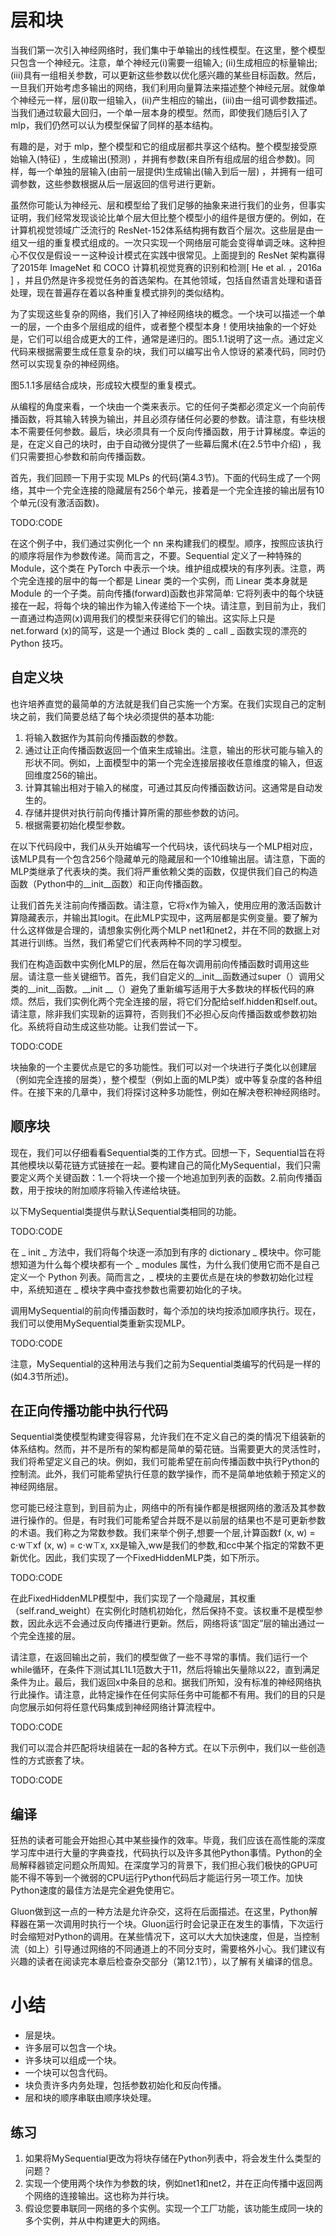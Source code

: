 

<!--
 * @version:
 * @Author:  StevenJokes https://github.com/StevenJokes
 * @Date: 2020-07-22 22:18:31
 * @LastEditors:  StevenJokes https://github.com/StevenJokes
 * @LastEditTime: 2020-07-22 22:29:28
 * @Description:translate by machine
 * @TODO::
 * @Reference:http://preview.d2l.ai.s3-website-us-west-2.amazonaws.com/d2l-en/master/chapter_deep-learning-computation/model-construction.html
-->

# 层和块

当我们第一次引入神经网络时，我们集中于单输出的线性模型。在这里，整个模型只包含一个神经元。注意，单个神经元(i)需要一组输入; (ii)生成相应的标量输出; (iii)具有一组相关参数，可以更新这些参数以优化感兴趣的某些目标函数。然后，一旦我们开始考虑多输出的网络，我们利用向量算法来描述整个神经元层。就像单个神经元一样，层(i)取一组输入，(ii)产生相应的输出，(iii)由一组可调参数描述。当我们通过软最大回归，一个单一层本身的模型。然而，即使我们随后引入了 mlp，我们仍然可以认为模型保留了同样的基本结构。

有趣的是，对于 mlp，整个模型和它的组成层都共享这个结构。整个模型接受原始输入(特征) ，生成输出(预测) ，并拥有参数(来自所有组成层的组合参数)。同样，每一个单独的层输入(由前一层提供)生成输出(输入到后一层) ，并拥有一组可调参数，这些参数根据从后一层返回的信号进行更新。

虽然你可能认为神经元、层和模型给了我们足够的抽象来进行我们的业务，但事实证明，我们经常发现谈论比单个层大但比整个模型小的组件是很方便的。例如，在计算机视觉领域广泛流行的 ResNet-152体系结构拥有数百个层次。这些层是由一组又一组的重复模式组成的。一次只实现一个网络层可能会变得单调乏味。这种担心不仅仅是假设ーー这种设计模式在实践中很常见。上面提到的 ResNet 架构赢得了2015年 ImageNet 和 COCO 计算机视觉竞赛的识别和检测[ He et al. ，2016a ] ，并且仍然是许多视觉任务的首选架构。在其他领域，包括自然语言处理和语音处理，现在普遍存在着以各种重复模式排列的类似结构。

为了实现这些复杂的网络，我们引入了神经网络块的概念。一个块可以描述一个单一的层，一个由多个层组成的组件，或者整个模型本身！使用块抽象的一个好处是，它们可以组合成更大的工件，通常是递归的。图5.1.1说明了这一点。通过定义代码来根据需要生成任意复杂的块，我们可以编写出令人惊讶的紧凑代码，同时仍然可以实现复杂的神经网络。

图5.1.1多层结合成块，形成较大模型的重复模式。

从编程的角度来看，一个块由一个类来表示。它的任何子类都必须定义一个向前传播函数，将其输入转换为输出，并且必须存储任何必要的参数。请注意，有些块根本不需要任何参数。最后，块必须具有一个反向传播函数，用于计算梯度。幸运的是，在定义自己的块时，由于自动微分提供了一些幕后魔术(在2.5节中介绍) ，我们只需要担心参数和前向传播函数。

首先，我们回顾一下用于实现 MLPs 的代码(第4.3节)。下面的代码生成了一个网络，其中一个完全连接的隐藏层有256个单元，接着是一个完全连接的输出层有10个单元(没有激活函数)。

TODO:CODE

在这个例子中，我们通过实例化一个 nn 来构建我们的模型。顺序，按照应该执行的顺序将层作为参数传递。简而言之，不要。Sequential 定义了一种特殊的 Module，这个类在 PyTorch 中表示一个块。维护组成模块的有序列表。注意，两个完全连接的层中的每一个都是 Linear 类的一个实例，而 Linear 类本身就是 Module 的一个子类。前向传播(forward)函数也非常简单: 它将列表中的每个块链接在一起，将每个块的输出作为输入传递给下一个块。请注意，到目前为止，我们一直通过构造网(x)调用我们的模型来获得它们的输出。这实际上只是 net.forward (x)的简写，这是一个通过 Block 类的 _ call _ 函数实现的漂亮的 Python 技巧。

## 自定义块

也许培养直觉的最简单的方法就是我们自己实施一个方案。在我们实现自己的定制块之前，我们简要总结了每个块必须提供的基本功能:

1. 将输入数据作为其前向传播函数的参数。
2. 通过让正向传播函数返回一个值来生成输出。注意，输出的形状可能与输入的形状不同。例如，上面模型中的第一个完全连接层接收任意维度的输入，但返回维度256的输出。
3. 计算其输出相对于输入的梯度，可通过其反向传播函数访问。这通常是自动发生的。
4. 存储并提供对执行前向传播计算所需的那些参数的访问。
5. 根据需要初始化模型参数。

在以下代码段中，我们从头开始编写一个代码块，该代码块与一个MLP相对应，该MLP具有一个包含256个隐藏单元的隐藏层和一个10维输出层。请注意，下面的MLP类继承了代表块的类。我们将严重依赖父类的函数，仅提供我们自己的构造函数（Python中的__init__函数）和正向传播函数。

让我们首先关注前向传播函数。请注意，它将x作为输入，使用应用的激活函数计算隐藏表示，并输出其logit。在此MLP实现中，这两层都是实例变量。要了解为什么这样做是合理的，请想象实例化两个MLP net1和net2，并在不同的数据上对其进行训练。当然，我们希望它们代表两种不同的学习模型。

我们在构造函数中实例化MLP的层，然后在每次调用前向传播函数时调用这些层。请注意一些关键细节。首先，我们自定义的__init__函数通过super（）调用父类的__init__函数。__init __（）避免了重新编写适用于大多数块的样板代码的麻烦。然后，我们实例化两个完全连接的层，将它们分配给self.hidden和self.out。请注意，除非我们实现新的运算符，否则我们不必担心反向传播函数或参数初始化。系统将自动生成这些功能。让我们尝试一下。

TODO:CODE

块抽象的一个主要优点是它的多功能性。我们可以对一个块进行子类化以创建层（例如完全连接的层类），整个模型（例如上面的MLP类）或中等复杂度的各种组件。在接下来的几章中，我们将探讨这种多功能性，例如在解决卷积神经网络时。

## 顺序块

现在，我们可以仔细看看Sequential类的工作方式。回想一下，Sequential旨在将其他模块以菊花链方式链接在一起。要构建自己的简化MySequential，我们只需要定义两个关键函数：1.一个将块一个接一个地追加到列表的函数。2.前向传播函数，用于按块的附加顺序将输入传递给块链。

以下MySequential类提供与默认Sequential类相同的功能。

TODO:CODE

在 _ init _ 方法中，我们将每个块逐一添加到有序的 dictionary _ 模块中。你可能想知道为什么每个模块都有一个 _ modules 属性，为什么我们使用它而不是自己定义一个 Python 列表。简而言之，_ 模块的主要优点是在块的参数初始化过程中，系统知道在 _ 模块字典中查找参数也需要初始化的子块。

调用MySequential的前向传播函数时，每个添加的块均按添加顺序执行。现在，我们可以使用MySequential类重新实现MLP。

TODO:CODE

注意，MySequential的这种用法与我们之前为Sequential类编写的代码是一样的(如4.3节所述)。

## 在正向传播功能中执行代码

Sequential类使模型构建变得容易，允许我们在不定义自己的类的情况下组装新的体系结构。然而，并不是所有的架构都是简单的菊花链。当需要更大的灵活性时，我们将希望定义自己的块。例如，我们可能希望在前向传播函数中执行Python的控制流。此外，我们可能希望执行任意的数学操作，而不是简单地依赖于预定义的神经网络层。

您可能已经注意到，到目前为止，网络中的所有操作都是根据网络的激活及其参数进行操作的。但是，有时我们可能希望合并既不是以前层的结果也不是可更新参数的术语。我们称之为常数参数。我们来举个例子,想要一个层,计算函数f (x, w) = c⋅w⊤xf (x, w) = c⋅w⊤x, xx是输入,ww是我们的参数,和cc中某个指定的常数不更新优化。因此，我们实现了一个FixedHiddenMLP类，如下所示。

TODO:CODE

在此FixedHiddenMLP模型中，我们实现了一个隐藏层，其权重（self.rand_weight）在实例化时随机初始化，然后保持不变。该权重不是模型参数，因此永远不会通过反向传播进行更新。然后，网络将该“固定”层的输出通过一个完全连接的层。

请注意，在返回输出之前，我们的模型做了一些不寻常的事情。我们运行一个while循环，在条件下测试其L1L1范数大于11，然后将输出矢量除以22，直到满足条件为止。最后，我们返回x中条目的总和。据我们所知，没有标准的神经网络执行此操作。请注意，此特定操作在任何实际任务中可能都不有用。我们的目的只是向您展示如何将任意代码集成到神经网络计算流程中。

TODO:CODE

我们可以混合并匹配将块组装在一起的各种方式。在以下示例中，我们以一些创造性的方式嵌套了块。

TODO:CODE

## 编译

狂热的读者可能会开始担心其中某些操作的效率。毕竟，我们应该在高性能的深度学习库中进行大量的字典查找，代码执行以及许多其他Python事情。Python的全局解释器锁定问题众所周知。在深度学习的背景下，我们担心我们极快的GPU可能不得不等到一个微弱的CPU运行Python代码后才能运行另一项工作。加快Python速度的最佳方法是完全避免使用它。

Gluon做到这一点的一种方法是允许杂交，这将在后面描述。在这里，Python解释器在第一次调用时执行一个块。Gluon运行时会记录正在发生的事情，下次运行时会缩短对Python的调用。在某些情况下，这可以大大加快速度，但是，当控制流（如上）引导通过网络的不同通道上的不同分支时，需要格外小心。我们建议有兴趣的读者在阅读完本章后检查杂交部分（第12.1节），以了解有关编译的信息。

# 小结

* 层是块。
* 许多层可以包含一个块。
* 许多块可以组成一个块。
* 一个块可以包含代码。
* 块负责许多内务处理，包括参数初始化和反向传播。
* 层和块的顺序串联由顺序块处理。

## 练习

1. 如果将MySequential更改为将块存储在Python列表中，将会发生什么类型的问题？
1. 实现一个使用两个块作为参数的块，例如net1和net2，并在正向传播中返回两个网络的连接输出。这也称为并行块。
1. 假设您要串联同一网络的多个实例。实现一个工厂功能，该功能生成同一块的多个实例，并从中构建更大的网络。
